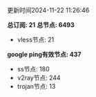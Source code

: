 更新时间2024-11-22 11:26:46

**总订阅: 21**
**总节点: 6493**
- vless节点: 21

**google ping有效节点: 437**
- ss节点: 180
- v2ray节点: 244
- trojan节点: 13
